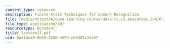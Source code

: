 ```yaml
---
content_type: resource
description: Finite-State Techniques for Speech Recognition
file: /media/https%3A/open-learning-course-data-rc.s3.amazonaws.com/6-345-automatic-speech-recognition-spring-2003/9a31aca0db69d2584590cd9d85c3ae57_lecture17.pdf
file_type: application/pdf
resourcetype: Document
title: lecture17.pdf
uid: 9a31aca0-db69-d258-4590-cd9d85c3ae57
---
```

